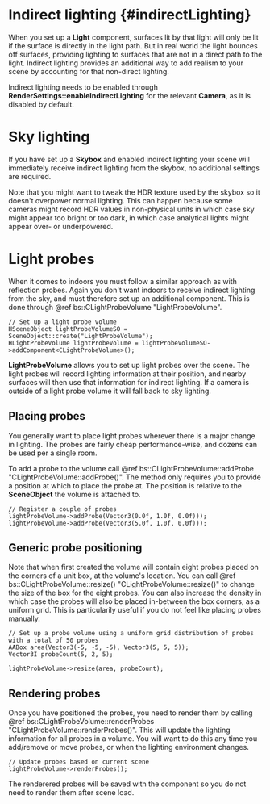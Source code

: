 Indirect lighting				{#indirectLighting}
===============

When you set up a **Light** component, surfaces lit by that light will only be lit if the surface is directly in the light path. But in real world the light bounces off surfaces, providing lighting to surfaces that are not in a direct path to the light. Indirect lighting provides an additional way to add realism to your scene by accounting for that non-direct lighting.

Indirect lighting needs to be enabled through **RenderSettings::enableIndirectLighting** for the relevant **Camera**, as it is disabled by default.

# Sky lighting
If you have set up a **Skybox** and enabled indirect lighting your scene will immediately receive indirect lighting from the skybox, no additional settings are required.

Note that you might want to tweak the HDR texture used by the skybox so it doesn't overpower normal lighting. This can happen because some cameras might record HDR values in non-physical units in which case sky might appear too bright or too dark, in which case analytical lights might appear over- or underpowered.

# Light probes
When it comes to indoors you must follow a similar approach as with reflection probes. Again you don't want indoors to receive indirect lighting from the sky, and must therefore set up an additional component. This is done through @ref bs::CLightProbeVolume "LightProbeVolume". 

~~~~~~~~~~~~~{.cpp}
// Set up a light probe volume
HSceneObject lightProbeVolumeSO = SceneObject::create("LightProbeVolume");
HLightProbeVolume lightProbeVolume = lightProbeVolumeSO->addComponent<CLightProbeVolume>();
~~~~~~~~~~~~~

**LightProbeVolume** allows you to set up light probes over the scene. The light probes will record lighting information at their position, and nearby surfaces will then use that information for indirect lighting. If a camera is outside of a light probe volume it will fall back to sky lighting. 

## Placing probes
You generally want to place light probes wherever there is a major change in lighting. The probes are fairly cheap performance-wise, and dozens can be used per a single room. 

To add a probe to the volume call @ref bs::CLightProbeVolume::addProbe "CLightProbeVolume::addProbe()". The method only requires you to provide a position at which to place the probe at. The position is relative to the **SceneObject** the volume is attached to. 

~~~~~~~~~~~~~{.cpp}
// Register a couple of probes
lightProbeVolume->addProbe(Vector3(0.0f, 1.0f, 0.0f)));
lightProbeVolume->addProbe(Vector3(5.0f, 1.0f, 0.0f)));
~~~~~~~~~~~~~

## Generic probe positioning
Note that when first created the volume will contain eight probes placed on the corners of a unit box, at the volume's location. You can call @ref bs::CLightProbeVolume::resize() "CLightProbeVolume::resize()" to change the size of the box for the eight probes. You can also increase the density in which case the probes will also be placed in-between the box corners, as a uniform grid. This is particularily useful if you do not feel like placing probes manually.

~~~~~~~~~~~~~{.cpp}
// Set up a probe volume using a uniform grid distribution of probes with a total of 50 probes
AABox area(Vector3(-5, -5, -5), Vector3(5, 5, 5));
Vector3I probeCount(5, 2, 5);

lightProbeVolume->resize(area, probeCount);
~~~~~~~~~~~~~

## Rendering probes
Once you have positioned the probes, you need to render them by calling @ref bs::CLightProbeVolume::renderProbes "CLightProbeVolume::renderProbes()". This will update the lighting information for all probes in a volume. You will want to do this any time you add/remove or move probes, or when the lighting environment changes.

~~~~~~~~~~~~~{.cpp}
// Update probes based on current scene
lightProbeVolume->renderProbes();
~~~~~~~~~~~~~

The renderered probes will be saved with the component so you do not need to render them after scene load.